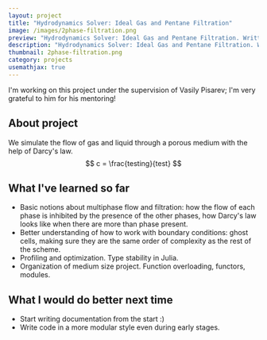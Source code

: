 ```yaml
---
layout: project
title: "Hydrodynamics Solver: Ideal Gas and Pentane Filtration"
image: /images/2phase-filtration.png
preview: "Hydrodynamics Solver: Ideal Gas and Pentane Filtration. Written in Julia."
description: "Hydrodynamics Solver: Ideal Gas and Pentane Filtration. Written in Julia."
thumbnail: 2phase-filtration.png
category: projects
usemathjax: true
---
```

I'm working on this project under the supervision of Vasily Pisarev; I'm very grateful to him for his mentoring!

## About project

We simulate the flow of gas and liquid through a porous
medium with the help of Darcy's law.
$$ c = \frac{testing}{test} $$

## What I've learned so far
- Basic notions about multiphase flow and filtration:
how the flow of each phase is inhibited 
by the presence of the other phases, how Darcy's law
looks like when there are more than phase present.
- Better understanding of how to work with boundary
conditions: ghost cells, making sure they are the same
order of complexity as the rest of the scheme.
- Profiling and optimization. Type stability in Julia.
- Organization of medium size project. Function overloading,
functors, modules.

## What I would do better next time
- Start writing documentation from the start :)
- Write code in a more modular style even during early
stages.
